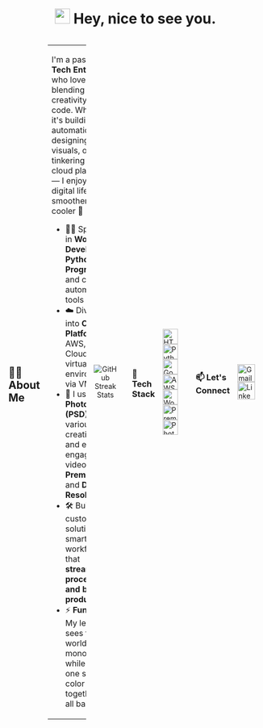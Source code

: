 <h1 align="center">
  <img src="https://emojis.slackmojis.com/emojis/images/1531849430/4246/blob-sunglasses.gif?1531849430" width="30"/>
  Hey, nice to see you.
</h1>

<div style="display: flex; align-items: center; gap: 15px;">

## 👨‍💻 About Me

<table>
  <tr>
    <td width="80%">
      <p>I'm a passionate <strong>Tech Enthusiast</strong> who loves blending creativity with code. Whether it's building smart automations, designing crisp visuals, or tinkering with cloud platforms — I enjoy making digital life smoother and cooler 🚀</p>
      <ul>
        <li>🧑‍💻 Specialize in <strong>WordPress Development</strong>, <strong>Python Programming</strong>, and crafting automation tools 🤖</li>
        <li>☁️ Dive deep into <strong>Cloud Platforms</strong> like AWS, Google Cloud, and virtual environments via VMware.</li>
        <li>🎨 I use <strong>Photoshop (PSD)</strong> for various creative tasks and edit engaging videos using <strong>Premiere Pro</strong> and <strong>DaVinci Resolve</strong>.</li>
        <li>🛠️ Build custom solutions and smart workflows that <strong>streamline processes and boost productivity.</strong></li>
        <li>⚡ <strong>Fun Fact:</strong> My left eye sees the world in monochrome while my right one sees full color – together, it’s all balanced. </li>
      </ul>
    </td>
    <td align="center" width="50%">
      <img src="https://media.giphy.com/media/SWoSkN6DxTszqIKEqv/giphy.gif" alt="Coder GIF" width="300"/>
    </td>
  </tr>
</table>




<p align="center">
  <img src="https://nirzak-streak-stats.vercel.app/?user=ihamxaafzal&theme=aura_dark&hide_border=false" alt="GitHub Streak Stats"/>
</p>

---

<h3 align="left">🚀 Tech Stack</h3>
<p align="left">
  <img src="https://cdn.jsdelivr.net/gh/devicons/devicon/icons/html5/html5-plain-wordmark.svg" height="30" alt="HTML5"/>
  <img src="https://cdn.jsdelivr.net/gh/devicons/devicon/icons/python/python-original-wordmark.svg" height="30" alt="Python"/>
  <img src="https://cdn.jsdelivr.net/gh/devicons/devicon/icons/googlecloud/googlecloud-original.svg" height="30" alt="Google Cloud"/>
  <img src="https://cdn.jsdelivr.net/gh/devicons/devicon/icons/amazonwebservices/amazonwebservices-plain-wordmark.svg" height="30" alt="AWS"/>
  <img src="https://cdn.jsdelivr.net/gh/devicons/devicon/icons/wordpress/wordpress-original.svg" height="30" alt="WordPress"/>
  <img src="https://cdn.jsdelivr.net/gh/devicons/devicon/icons/premierepro/premierepro-original.svg" height="30" alt="Premiere Pro"/>
  <img src="https://cdn.jsdelivr.net/gh/devicons/devicon/icons/photoshop/photoshop-plain.svg" height="30" alt="Photoshop"/>
</p>

---

<h3 align="left">📫 Let's Connect</h3>
<p align="left">
  <a href="mailto:mhamzaafzal785@gmail.com" target="_blank">
    <img src="https://img.shields.io/static/v1?message=Gmail&logo=gmail&label=&color=D14836&logoColor=white&labelColor=&style=for-the-badge" height="35" alt="Gmail"/>
  </a>
  <a href="https://www.linkedin.com/in/iammhamzaafzal/" target="_blank">
    <img src="https://img.shields.io/static/v1?message=LinkedIn&logo=linkedin&label=&color=0077B5&logoColor=white&labelColor=&style=for-the-badge" height="35" alt="LinkedIn"/>
  </a>
</p>

---

